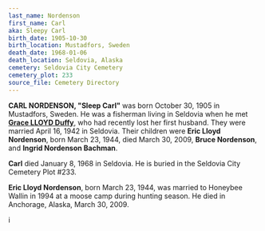 ```yaml
---
last_name: Nordenson
first_name: Carl
aka: Sleepy Carl
birth_date: 1905-10-30
birth_location: Mustadfors, Sweden
death_date: 1968-01-06
death_location: Seldovia, Alaska
cemetery: Seldovia City Cemetery
cemetery_plot: 233
source_file: Cemetery Directory
---
```

**CARL NORDENSON, "Sleep Carl"** was born October 30, 1905 in Mustadfors,
Sweden. He was a fisherman living in Seldovia when he met [**Grace LLOYD
Duffy**](./Nordenson_Grace_Mary_Lloyd.md), who had recently lost her first husband. They were married April 16, 1942 in Seldovia. Their children were **Eric
Lloyd Nordenson**, born March 23, 1944, died March 30, 2009, **Bruce
Nordenson**, and **Ingrid Nordenson Bachman**. 

**Carl** died January 8, 1968 in Seldovia. He is buried in the Seldovia City Cemetery Plot \#233.

**Eric Lloyd Nordenson**, born March 23, 1944, was married to Honeybee
Wallin in 1994 at a moose camp during hunting season. He died in
Anchorage, Alaska, March 30, 2009.


i
